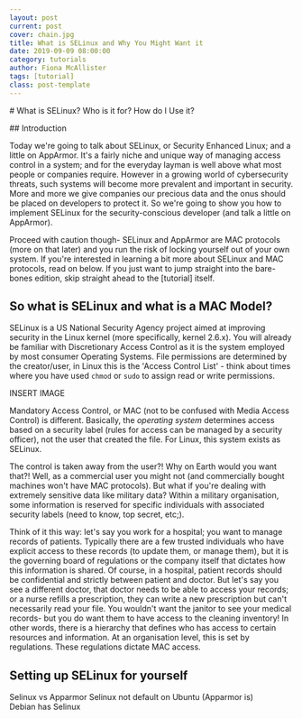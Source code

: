 ```yaml
---
layout: post
current: post
cover: chain.jpg
title: What is SELinux and Why You Might Want it
date: 2019-09-09 08:00:00
category: tutorials
author: Fiona McAllister
tags: [tutorial]
class: post-template
---
```

# What is SELinux? Who is it for? How do I Use it?

## Introduction

Today we're going to talk about SELinux, or Security Enhanced Linux; and a little on AppArmor. It's a fairly niche and unique way of managing access control in a system; and for the everyday layman is well above what most people or companies require. However in a growing world of cybersecurity threats, such systems will become more prevalent and important in security. More and more we give companies our precious data and the onus should be placed on developers to protect it. So we're going to show you how to implement SELinux for the security-conscious developer (and talk a little on AppArmor).

Proceed with caution though- SELinux and AppArmor are MAC protocols (more on that later) and you run the risk of locking yourself out of your own system. If you're interested in learning a bit more about SELinux and MAC protocols, read on below. If you just want to jump straight into the bare-bones edition, skip straight ahead to the [tutorial] itself.

## So what is SELinux and what is a MAC Model?

SELinux is a US National Security Agency project aimed at improving security in the Linux kernel (more specifically, kernel 2.6.x). You will already be familiar with Discretionary Access Control as it is the system employed by most consumer Operating Systems. File permissions are determined by the creator/user, in Linux this is the 'Access Control List' - think about times where you have used `chmod` or `sudo` to assign read or write permissions.

INSERT IMAGE

Mandatory Access Control, or MAC (not to be confused with Media Access Control) is different. Basically, the *operating system* determines access based on a security label (rules for access can be managed by a security officer), not the user that created the file. For Linux, this system exists as SELinux. 

The control is taken away from the user?! Why on Earth would you want that?! Well, as a commercial user you might not (and commercially bought machines won't have MAC protocols). 
But what if you're dealing with extremely sensitive data like military data? Within a military organisation, some information is reserved for specific individuals with associated security labels (need to know, top secret, etc;).

Think of it this way: let's say you work for a hospital; you want to manage records of patients. Typically there are a few trusted individuals who have explicit access to these records (to update them, or manage them), but it is the governing board of regulations or the company itself that dictates how this information is shared. Of course, in a hospital, patient records should be confidential and strictly between patient and doctor.
But let's say you see a different doctor, that doctor needs to be able to access your records; or a nurse refills a prescription, they can write a new prescription but can't necessarily read your file. You wouldn't want the janitor to see your medical records- but you do want them to have access to the cleaning inventory!
In other words, there is a hierarchy that defines who has access to certain resources and information. At an organisation level, this is set by regulations. These regulations dictate MAC access.

## Setting up SELinux for yourself



Selinux vs Apparmor
Selinux not default on Ubuntu (Apparmor is)
Debian has Selinux
